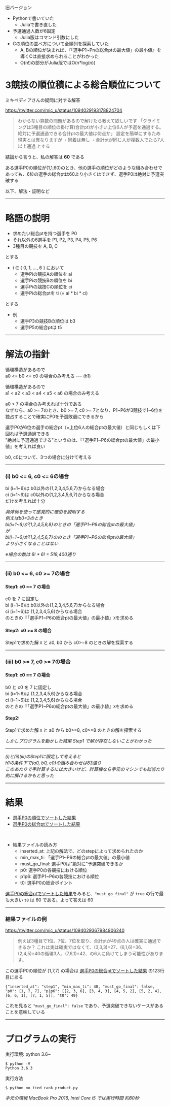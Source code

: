 旧バージョン

- Pythonで書いていた
  - Juliaで書き直した
- 予選通過人数が6固定
  - Julia版はコマンド引数にした
- Cの順位の並べ方について全順列を探索していた
  - A, Bの順位が決まれば、『「選手P1\~Pnの総合ptの最大値」の最小値』を導くCは直接求められることがわかった
   - O(n!)の部分がJulia版ではO(n*log(n))


# 3競技の順位積による総合順位について

ミキペディアさんの疑問に対する解答

https://twitter.com/mic_u/status/1094029193178824704

> わからない算数の問題があるので解けたら教えて欲しいです
> 「クライミングは3種目の順位の掛け算(合計pt)が小さい上位6人が予選を通過する。
> 絶対に予選通過できる合計ptの最大値は何点か」
> 設定を簡単にするため現実とは異なりますが
> ・同着は無し
> ・合計ptが同じ人が複数人でたら7人以上通過
> とする

結論から言うと、私の解答は **60** である

ある選手P0の順位が(1,1,60)のとき、他の選手の順位がどのような組み合わせであっても、6位の選手の総合ptは60より小さくはできず、選手P0は絶対に予選突破する

以下、解法・証明など

---

# 略語の説明

- 求めたい総合ptを持つ選手を P0
- それ以外の6選手を P1, P2, P3, P4, P5, P6
- 3種目の競技を A, B, C

とする

- i ∈ { 0, 1, ..., 6 } において
  - 選手Piの競技Aの順位を ai
  - 選手Piの競技Bの順位を bi
  - 選手Piの競技Cの順位を ci
  - 選手Piの総合ptを ti (= ai * bi * ci)

とする

- 例
  - 選手P3の競技Bの順位は b3
  - 選手P5の総合ptは t5

---

# 解法の指針

循環構造があるので<br>
a0 <= b0 <= c0 の場合のみ考える --- (h1)

循環構造があるので<br>
a1 < a2 < a3 < a4 < a5 < a6 の場合のみ考える

a0 < 7 の場合のみ考えれば十分である<br>
なぜなら、a0 >= 7のとき、b0 >= 7, c0 >= 7となり、P1\~P6が3競技で1\~6位を独占することで確実にP0を予選敗退にできるから

選手P0が6位の選手の総合pt（=上位6人の総合ptの最大値）と同じもしくは下回れば予選通過できる<br>
"絶対に予選通過できる"というのは、『「選手P1\~P6の総合ptの最大値」の最小値』を考えれば良い<br>

b0, c0について、3つの場合に分けて考える

---

### (i) b0 <= 6, c0 <= 6の場合

bi (i=1\~6)は b0以外の{1,2,3,4,5,6,7}からなる場合<br>
ci (i=1\~6)は c0以外の{1,2,3,4,5,6,7}からなる場合<br>
だけを考えれば十分

*具体例を使って感覚的に理由を説明する*<br>
*例えばb0=3のとき*<br>
*bi(i=1\~6)が{1,2,4,5,6,8}のときの「選手P1\~P6の総合ptの最大値」*<br>
*が*<br>
*bi(i=1\~6)が{1,2,4,5,6,7}ののとき「選手P1\~P6の総合ptの最大値」*<br>
*より小さくなることはない*

*※場合の数は 6! * 6! = 518,400通り*

---

### (ii) b0 <= 6, c0 >= 7の場合

#### Step1: c0 == 7 の場合

c0 を 7 に固定し<br>
bi (i=1\~6)は b0以外の{1,2,3,4,5,6,7}からなる場合<br>
ci (i=1\~6)は {1,2,3,4,5,6}からなる場合<br>
のときの『「選手P1\~P6の総合ptの最大値」の最小値』`X`を求める

#### Step2: c0 >= 8 の場合

Step1で求めた解 `X` と a0, b0 から c0>=8 のときの解を探索する

---

### (iii) b0 >= 7, c0 >= 7の場合

#### Step1: c0 == 7 の場合

b0 と c0 を 7 に固定し<br>
bi (i=1\~6)は {1,2,3,4,5,6}からなる場合<br>
ci (i=1\~6)は {1,2,3,4,5,6}からなる場合<br>
のときの『「選手P1\~P6の総合ptの最大値」の最小値』`X`を求める

#### Step2:

Step1で求めた解 `X` と a0 から b0>=8, c0>=8 のときの解を探索する

*しかしプログラムを動かした結果 Step1 で解が存在しないことがわかった*

---

*(i)と(ii)(iii)のStep1に限定して考えると*<br>
*h1の条件下で(a0, b0, c0)の組み合わせは83通り*<br>
*このあたりで手計算するには大きいけど、計算機なら手元のマシンでも総当たり的に解けるかもと思った*

---

# 結果

- [選手P0の順位でソートした結果](./results_sorted_by_a0_b0_c0)
- [選手P0の総合ptでソートした結果](./results_sorted_by_t0)

<br>

- 結果ファイルの読み方
  - inserted_at: 上記の解法で、どのstepによって求められたのか
  - min_max_ti: 「選手P1\~P6の総合ptの最大値」の最小値
  - must_go_final: 選手P0は"絶対に"予選突破できるか
  - p0: 選手P0の各競技における順位
  - p1p6: 選手P1\~P6の各競技における順位
  - t0: 選手P0の総合ポイント

[選手P0の総合ptでソートした結果](./results_sorted_by_t0)をみると、`"must_go_final"` が `true` の行で最も大きい `t0` は 60 である。よって答えは 60

---

### 結果ファイルの例

https://twitter.com/mic_u/status/1094029367984906240

> 例えば3種目で1位、7位、7位を取り、合計ptが49点の人は確実に通過できるか？
> これは実は確実ではなくて、(3,3,3)=27、(6,1,6)=36、(2,4,5)=40の循環3人、(7,6,1)=42、の6人に負けてしまう可能性があります。

この選手P0の順位が [1,7,7] の場合は [選手P0の総合ptでソートした結果](./results_sorted_by_t0) の123行目にある

```
{"inserted_at": "step1", "min_max_ti": 40, "must_go_final": false, "p0": [1, 7, 7], "p1p6": [[2, 3, 6], [3, 4, 3], [4, 5, 2], [5, 2, 4], [6, 6, 1], [7, 1, 5]], "t0": 49}
```

これを見ると `"must_go_final": false` であり、予選突破できないケースがあることを意味している

---

# プログラムの実行

実行環境: python 3.6\~

```
$ python -V
Python 3.6.3
```

実行方法

```
$ python no_tied_rank_product.py
```

*手元の環境 MacBook Pro 2016, Intel Core i5 では実行時間 約80秒*
